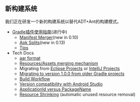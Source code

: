 ﻿## 新构建系统

我们正在研发一个新的构建系统以替代ADT+Ant的构建模式。

* [Gradle插件使用指南](user-guide/README.md)(进行中)
    * [Manifest Merger](user-guide/manifest-merger.md)(new in 0.10)
    * [Apk Splits](user-guide/apk-splits.md)(new in 0.13)
    * [Tips](tips.md)
* Tech Docs
    * [aar format](aar-format.md)
    * [Resources/Assets merging mechanism](resource-merging.md)
    * Migrating from [Eclipse Projects](migrating-from-eclipse-projects.md) or [IntelliJ Projects](migrating-from-intellij-projects.md)
    * [Migrating to version 1.0.0 from older Gradle projects](migrating-to-1-0-0.md)
    * [Build Workflow](build-workflow.md)
    * [Version compatibility with Android Studio](version-compatibility.md)
    * [ApplicationId versus PackageName](applicationid-vs-packagename.md)
    * [Resource Shrinking](resource-shrinking.md) (automatic unused resource removal)